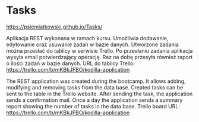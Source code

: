 # Tasks
https://psiemiatkowski.github.io/Tasks/

Aplikacja REST wykonana w ramach kursu. Umożliwia dodawanie, edytowanie oraz usuwanie zadań w bazie danych. Utworzone zadania można przesłać do tablicy w serwisie Trello. Po przesłaniu zadania aplikacja wysyła email potwierdzający operację. Raz na dobę przesyła również raport o ilości zadań w bazie danych.
URL do tablicy Trello: https://trello.com/b/mKBkJFBO/kodilla-application

The REST application was created during the bootcamp. It allows adding, modifying and removing tasks from the data base. Created tasks can be sent to the table in the Trello website. After sending the task, the application sends a confirmation mail. Once a day the application sends a summary report showing the number of tasks in the data base.
Trello board URL: https://trello.com/b/mKBkJFBO/kodilla-application
